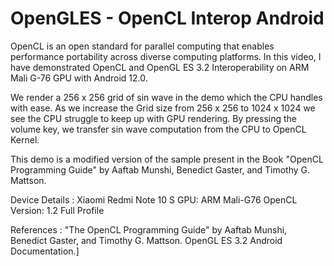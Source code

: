 # OpenGLES - OpenCL Interop Android

OpenCL is an open standard for parallel computing that enables performance portability across diverse computing platforms. In this video, I have demonstrated OpenCL and OpenGL ES 3.2 Interoperability on ARM Mali G-76 GPU with Android 12.0.

We render a 256 x 256 grid of sin wave in the demo which the CPU handles with ease. As we increase the Grid size from 256 x 256 to 1024 x 1024 we see the CPU struggle to keep up with GPU rendering. By pressing the volume key, we transfer sin wave computation from the CPU to OpenCL Kernel.

This demo is a modified version of the sample present in the Book "OpenCL Programming Guide" by Aaftab Munshi, Benedict Gaster, and Timothy G. Mattson.

Device Details :
Xiaomi Redmi Note 10 S
GPU: ARM Mali-G76
OpenCL Version: 1.2 Full Profile

References : 
"The OpenCL Programming Guide" by Aaftab Munshi, Benedict Gaster, and Timothy G. Mattson.
OpenGL ES 3.2 Android Documentation.]
